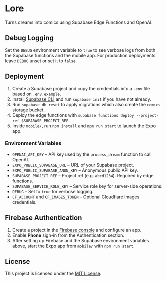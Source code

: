 # Lore

Turns dreams into comics using Supabase Edge Functions and OpenAI.

## Debug Logging

Set the `DEBUG` environment variable to `true` to see verbose logs from both the Supabase functions and the mobile app. For production deployments leave `DEBUG` unset or set it to `false`.

## Deployment

1. Create a Supabase project and copy the credentials into a `.env` file based on `.env.example`.
2. Install [Supabase CLI](https://supabase.com/docs/guides/cli) and run `supabase init` if you have not already.
3. Run `supabase db reset` to apply migrations which also create the `comics` storage bucket.
4. Deploy the edge functions with `supabase functions deploy --project-ref $SUPABASE_PROJECT_REF`.
5. Inside `mobile/`, run `npm install` and `npm run start` to launch the Expo app.

### Environment Variables

- `OPENAI_API_KEY` – API key used by the `process_dream` function to call OpenAI.
- `EXPO_PUBLIC_SUPABASE_URL` – URL of your Supabase project.
- `EXPO_PUBLIC_SUPABASE_ANON_KEY` – Anonymous public API key.
- `SUPABASE_PROJECT_REF` – Project ref (e.g. `abcd1234`). Required by edge functions.
- `SUPABASE_SERVICE_ROLE_KEY` – Service role key for server-side operations.
- `DEBUG` – Set to `true` for verbose logging.
- `CF_ACCOUNT` and `CF_IMAGES_TOKEN` – Optional Cloudflare Images credentials.

## Firebase Authentication

1. Create a project in the [Firebase console](https://console.firebase.google.com/) and configure an app.
2. Enable **Phone** sign-in from the Authentication section.
3. After setting up Firebase and the Supabase environment variables above, start the Expo app from `mobile/` with `npm run start`.

## License

This project is licensed under the [MIT License](LICENSE).

